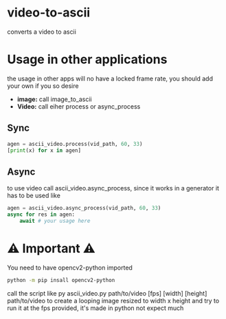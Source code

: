 # video-to-ascii
converts a video to ascii

# Usage in other applications
the usage in other apps will no have a locked frame rate, you should add your own if you so desire
- **image:** call image_to_ascii
- **Video:** call eiher process or async_process
## Sync
```python
agen = ascii_video.process(vid_path, 60, 33)
[print(x) for x in agen]
```
## Async
to use video call ascii_video.async_process, since it works in a generator it has to be used like
```python
agen = ascii_video.async_process(vid_path, 60, 33)
async for res in agen:
    await # your usage here
```

# ⚠ Important ⚠ 
You need to have opencv2-python imported
```sh
python -m pip insall opencv2-python
```
call the script like py ascii_video.py path/to/video [fps] [width] [height] path/to/video to create a looping image resized to width x height and try to run it at the fps provided, it's made in python not expect much

